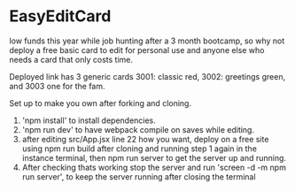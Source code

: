 # EasyEditCard
low funds this year while job hunting after a 3 month bootcamp, so why not deploy a free basic card to edit for personal use and anyone else who needs a card that only costs time. 

Deployed link has 3 generic cards 3001: classic red, 3002: greetings green, and 3003 one for the fam.

Set up to make you own after forking and cloning.

1. 'npm install' to install dependencies.
2. 'npm run dev' to have webpack compile on saves while editing.
3. after editing src/App.jsx line 22 how you want, deploy on a free site using npm run build after cloning and running step 1 again in the instance terminal, then npm run server to get the server up and running.
4. After checking thats working stop the server and run 'screen -d -m npm run server', to keep the server running after closing the terminal
